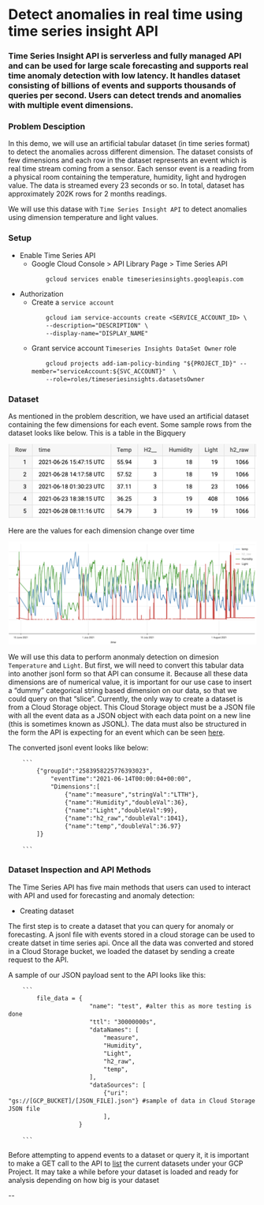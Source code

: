 # Detect anomalies in real time using time series insight API

### Time Series Insight API is serverless and fully managed API and can be used for large scale forecasting and supports real time anomaly detection with low latency. It handles dataset consisting of billions of events and supports thousands of queries per second. Users can detect trends and anomalies with multiple event dimensions.

### Problem Desciption

In this demo, we will use an artificial tabular dataset (in time series format) to detect the anomalies across different dimension. The dataset consists of few dimensions and each row in the dataset represents an event which is real time stream coming from a sensor. Each sensor event is a reading from a physical room containing the temperature, humidity, light and hydrogen value. The data is streamed every 23 seconds or so. In total, dataset has approximately 202K rows for 2 months readings. 

We will use this datase with `Time Series Insight API` to detect anomalies using dimension temperature and light values.

### Setup 

- Enable Time Series API
    - Google Cloud Console > API Library Page > Time Series API
        ``` 
            gcloud services enable timeseriesinsights.googleapis.com
        ``` 
- Authorization
    - Create a `service account`
        ```
            gcloud iam service-accounts create <SERVICE_ACCOUNT_ID> \
            --description="DESCRIPTION" \
            --display-name="DISPLAY_NAME"
        ```
    - Grant service account `Timeseries Insights DataSet Owner` role
        ```
            gcloud projects add-iam-policy-binding "${PROJECT_ID}" --member="serviceAccount:${SVC_ACCOUNT}"  \
            --role=roles/timeseriesinsights.datasetsOwner 
        ```
        
### Dataset

As mentioned in the problem descrition, we have used an artificial dataset containing the few dimensions for each event. Some sample rows from the dataset looks like below. This is a table in the Bigquery

![TSI Tabular Data](../../data/images/TSI-tabular-sample.png)

Here are the values for each dimension change over time

![TSI Chart](../../data/images/TSI-chart.png)

We will use this data to perform anonmaly detection on dimesion `Temperature` and `Light`. But first, we will need to convert this tabular data into another jsonl form so that API can consume it. Because all these data dimensions are of numerical value, it is important for our use case to insert a “dummy” categorical string based dimension on our data, so that we could query on that “slice”. Currently, the only way to create a dataset is from a Cloud Storage object. This Cloud Storage object must be a JSON file with all the event data as a JSON object with each data point on a new line (this is sometimes known as JSONL). The data must also be structured in the form the API is expecting for an event which can be seen [here](https://cloud.google.com/timeseries-insights/docs/reference/rest/v1/projects.datasets/appendEvents#Event).


The converted jsonl event looks like below:

        ```
            {"groupId":"2583958225776393023",
                "eventTime":"2021-06-14T00:00:04+00:00",
                "Dimensions":[
                    {"name":"measure","stringVal":"LTTH"},
                    {"name":"Humidity","doubleVal":36},
                    {"name":"Light","doubleVal":99},
                    {"name":"h2_raw","doubleVal":1041},
                    {"name":"temp","doubleVal":36.97}
            ]}

        ```

### Dataset Inspection and API Methods

The Time Series API has five main methods that users can used to interact with API and used for forecasting and anomaly detection:

- Creating dataset

The first step is to create a dataset that you can query for anomaly or forecasting. A jsonl file with events stored in a cloud storage can be used to create datset in time series api. Once all the data was converted and stored in a Cloud Storage bucket, we loaded the dataset by sending a create request to the API. 

A sample of our JSON payload sent to the API looks like this:

        ```
            file_data = {
                           "name": "test", #alter this as more testing is done
                           "ttl": "30000000s",
                           "dataNames": [
                               "measure",
                               "Humidity",
                               "Light",
                               "h2_raw",
                               "temp",
                           ],
                           "dataSources": [
                               {"uri": "gs://[GCP_BUCKET]/[JSON_FILE].json"} #sample of data in Cloud Storage JSON file
                               ],
                        }

        ```
Before attempting to append events to a dataset or query it, it is important to make a GET call to the API to [list](https://cloud.google.com/timeseries-insights/docs/reference/rest/v1/projects.datasets/list) the current datasets under your GCP Project. It may take a while  before your dataset is loaded and ready for analysis depending on how big is your dataset


-- 